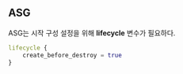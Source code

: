 ## ASG

ASG는 시작 구성 설정을 위해 **lifecycle** 변수가 필요하다.

```terraform
lifecycle {
	create_before_destroy = true
}
```

